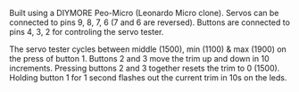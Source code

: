 Built using a DIYMORE Peo-Micro (Leonardo Micro clone).
Servos can be connected to pins 9, 8, 7, 6 (7 and 6 are reversed).
Buttons are connected to pins 4, 3, 2 for controling the servo tester.

The servo tester cycles between middle (1500), min (1100) & max (1900) on the press of button 1.
Buttons 2 and 3 move the trim up and down in 10 increments.
Pressing buttons 2 and 3 together resets the trim to 0 (1500).
Holding button 1 for 1 second flashes out the current trim in 10s on the leds.
